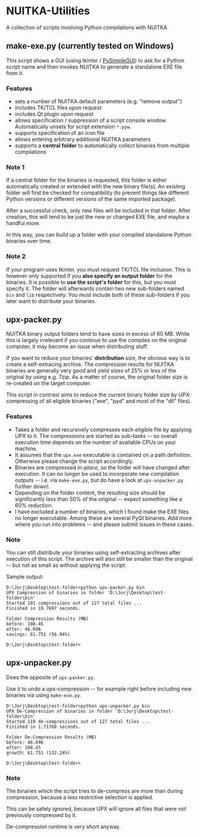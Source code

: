 # NUITKA-Utilities
A collection of scripts involving Python compilations with NUITKA

## make-exe.py (currently tested on Windows)
This script shows a GUI (using tkinter / [PySimpleGUI](https://github.com/MikeTheWatchGuy/PySimpleGUI)) to ask for a Python script name and then invokes NUITKA to generate a standalone EXE file from it.

### Features
* sets a number of NUITKA default parameters (e.g. "remove output")
* includes TK/TCL files upon request
* includes Qt plugin upon request
* allows specification / suppression of a script console window. Automatically unsets for script extension `*.pyw`.
* supports specification of an icon file
* allows entering arbitrary additional NUITKA parameters
* supports a **central folder** to automatically collect binaries from multiple compilations

### Note 1
If a central folder for the binaries is requested, this folder is either automatically created or extended with the new binary file(s). An existing folder will first be checked for compatibility (to prevent things like different Python versions or different versions of the same imported package).

After a successful check, only new files will be included in that folder. After creation, this will tend to be just the new or changed EXE file, and maybe a handful more.

In this way, you can build up a folder with your compiled standalone Python binaries over time.

### Note 2
If your program uses tkinter, you must request TK/TCL file inclusion. This is however only supported if you **also specify an output folder** for the binaries. It is possible to **use the script's folder** for this, but you must specify it. The folder will afterwards contain two new sub-folders named `bin` and `lib` respectively. You must include both of these sub-folders if you later want to distribute your binaries.

## upx-packer.py
NUITKA binary output folders tend to have sizes in excess of 60 MB. While this is largely irrelevant if you continue to use the compiles on the original computer, it may become an issue when distributing stuff.

If you want to reduce your binaries' **distribution** size, the obvious way is to create a self-extracing archive. The compression results for NUITKA binaries are generally very good and yield sizes of 25% or less of the original by using e.g. 7zip. As a matter of course, the original folder size is re-created on the target computer.

This script in contrast aims to reduce the current binary folder size by UPX-compressing of all eligible binaries ("exe", "pyd" and most of the "dll" files).

### Features
* Takes a folder and recursively compresses each eligible file by applying UPX to it. The compressions are started as sub-tasks -- so overall execution time depends on the number of available CPUs on your machine.
* It assumes that the ``upx.exe`` executable is contained on a path definition. Otherwise please change the script accordingly.
* Binaries are compressed *in-place*, so the folder will have changed after execution. It can no longer be used to incorporate new compilation outputs -- i.e. via `make-exe.py`, but do have a look at ``upx-unpacker.py`` further down!.
* Depending on the folder content, the resulting size should be significantly less than 50% of the original -- expect something like a 60% reduction.
* I have excluded a number of binaries, which I found make the EXE files no longer executable. Among these are several PyQt binaries. Add more where you run into problems -- and please submit issues in these cases.

### Note
You can still distribute your binaries using self-extracting archives after execution of this script. The archive will also still be smaller than the original -- but not as small as without applying the script.

Sample output:

```
D:\Jorj\Desktop\test-folder>python upx-packer.py bin
UPX Compression of binaries in folder 'D:\Jorj\Desktop\test-folder\bin'
Started 101 compressions out of 127 total files ...
Finished in 19.7697 seconds.

Folder Compression Results (MB)
before: 108.45
after: 46.696
savings: 61.751 (56.94%)

D:\Jorj\Desktop\test-folder>
```

## upx-unpacker.py
Does the opposite of `upx-packer.py`.

Use it to undo a upx-compression -- for example right before including new binaries via using `make-exe.py`.

```
D:\Jorj\Desktop\rest-folder>python upx-unpacker.py bin
UPX De-Compression of binaries in folder 'D:\Jorj\Desktop\test-folder\bin'
Started 119 de-compressions out of 127 total files ...
Finished in 1.71768 seconds.

Folder De-Compression Results (MB)
before: 46.696
after: 108.45
growth: 61.751 (132.24%)

D:\Jorj\Desktop\test-folder>
```

### Note
The binaries which the script tries to de-compress are more than during compression, because a less restrictive selection is applied.

This can be safely ignored, because UPX will ignore all files that were not previously compressed by it.

De-compression runtime is very short anyway.
